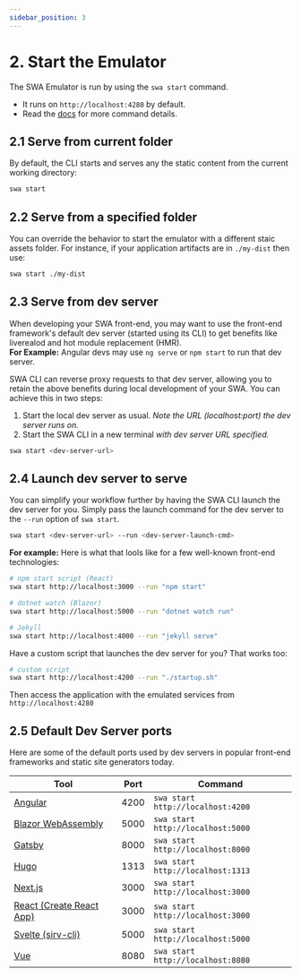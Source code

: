 ```yaml
---
sidebar_position: 3
---
```


# 2. Start the Emulator

The SWA Emulator is run by using the `swa start` command.

- It runs on `http://localhost:4280` by default.
- Read the [docs](/docs/cli/swa-start) for more command details.

## 2.1 Serve from current folder

By default, the CLI starts and serves any the static content from the current working directory:

```bash
swa start
```

## 2.2 Serve from a specified folder

You can override the behavior to start the emulator with a different staic assets folder. For instance, if your application artifacts are in `./my-dist` then use:

```bash
swa start ./my-dist
```

## 2.3 Serve from dev server

When developing your SWA front-end, you may want to use the front-end framework's default dev server (started using its CLI) to get benefits like liverealod and hot module replacement (HMR). <br/> **For Example:** Angular devs may use `ng serve` or `npm start` to run that dev server. <br/>

SWA CLI can reverse proxy requests to that dev server, allowing you to retain the above benefits during local development of your SWA. You can achieve this in two steps:

1.  Start the local dev server as usual. _Note the URL (localhost:port) the dev server runs on._
2.  Start the SWA CLI in a new terminal _with dev server URL specified._

```bash
swa start <dev-server-url>
```

## 2.4 Launch dev server to serve

You can simplify your workflow further by having the SWA CLI launch the dev server for you. Simply pass the launch command for the dev server to the `--run` option of `swa start`.

```bash
swa start <dev-server-url> --run <dev-server-launch-cmd>
```

**For example:**
Here is what that lools like for a few well-known front-end technologies:

```bash
# npm start script (React)
swa start http://localhost:3000 --run "npm start"

# dotnet watch (Blazor)
swa start http://localhost:5000 --run "dotnet watch run"

# Jekyll
swa start http://localhost:4000 --run "jekyll serve"
```

Have a custom script that launches the dev server for you? That works too:

```bash
# custom script
swa start http://localhost:4200 --run "./startup.sh"
```

Then access the application with the emulated services from `http://localhost:4280`

## 2.5 Default Dev Server ports

Here are some of the default ports used by dev servers in popular front-end frameworks and static site generators today.

| Tool                                                                               | Port | Command                           |
| ---------------------------------------------------------------------------------- | ---- | --------------------------------- |
| [Angular](https://angular.io/cli)                                                  | 4200 | `swa start http://localhost:4200` |
| [Blazor WebAssembly](https://dotnet.microsoft.com/apps/aspnet/web-apps/blazor)     | 5000 | `swa start http://localhost:5000` |
| [Gatsby](https://www.gatsbyjs.com/docs/gatsby-cli/)                                | 8000 | `swa start http://localhost:8000` |
| [Hugo](https://gohugo.io/commands/hugo_server/)                                    | 1313 | `swa start http://localhost:1313` |
| [Next.js](https://nextjs.org/)                                                     | 3000 | `swa start http://localhost:3000` |
| [React (Create React App)](https://reactjs.org/docs/create-a-new-react-app.html)   | 3000 | `swa start http://localhost:3000` |
| [Svelte (sirv-cli)](https://github.com/lukeed/sirv/tree/master/packages/sirv-cli/) | 5000 | `swa start http://localhost:5000` |
| [Vue](https://cli.vuejs.org/)                                                      | 8080 | `swa start http://localhost:8080` |
